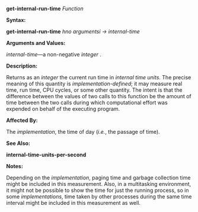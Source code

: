 **get-internal-run-time** *Function* 



**Syntax:** 



**get-internal-run-time** *hno argumentsi → internal-time* 



**Arguments and Values:** 



*internal-time*—a non-negative *integer* . 



**Description:** 



Returns as an *integer* the current run time in *internal time units*. The precise meaning of this quantity is *implementation-defined*; it may measure real time, run time, CPU cycles, or some other quantity. The intent is that the difference between the values of two calls to this function be the amount of time between the two calls during which computational effort was expended on behalf of the executing program. 



**Affected By:** 



The *implementation*, the time of day (*i.e.*, the passage of time). 



**See Also:** 



**internal-time-units-per-second** 



**Notes:** 



Depending on the *implementation*, paging time and garbage collection time might be included in this measurement. Also, in a multitasking environment, it might not be possible to show the time for just the running process, so in some *implementations*, time taken by other processes during the same time interval might be included in this measurement as well. 







 



 



